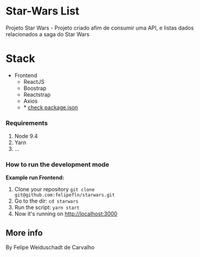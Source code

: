 # Star-Wars List

Projeto Star Wars - Projeto criado afim de consumir uma API, e listas dados relacionados a saga do Star Wars

# Stack

- Frontend
  - ReactJS
  - Boostrap
  - Reactstrap
  - Axios
  - \* [check package.json](/starwars/package.json)

### Requirements

1. Node 9.4
1. Yarn
1. ...

### How to run the development mode
<step-by-step>


**Example run Frontend:**
1. Clone your repository `git clone git@github.com:felipefln/starwars.git`
2. Go to the dir: `cd starwars`
3. Run the script: `yarn start`
4. Now it's running on [http://localhost:3000](http://localhost:3000)


<step-by-step>


## More info

By Felipe Weiduschadt de Carvalho